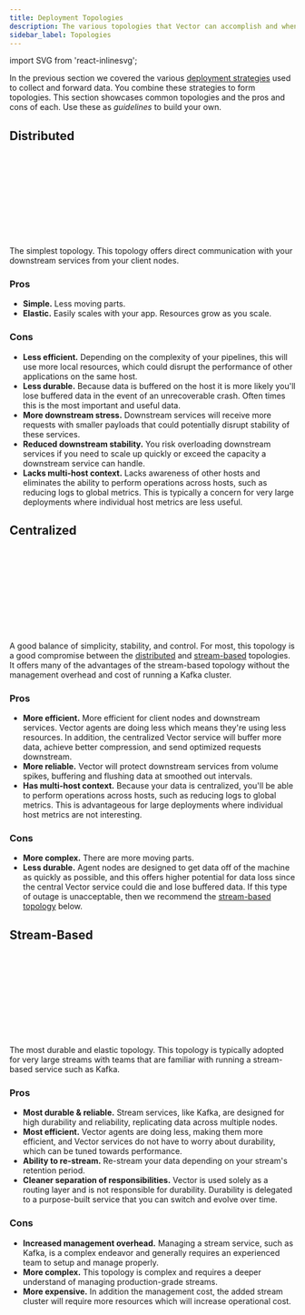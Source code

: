 ```yaml
---
title: Deployment Topologies
description: The various topologies that Vector can accomplish and when to use each.
sidebar_label: Topologies
---
```


import SVG from 'react-inlinesvg';

In the previous section we covered the various [deployment
strategies][docs.strategies] used to collect and forward data. You combine these
strategies to form topologies. This section showcases common topologies and the
pros and cons of each. Use these as _guidelines_ to build your own.



## Distributed

<SVG src="/img/topologies-distributed.svg" />

The simplest topology. This topology offers direct communication with your
downstream services from your client nodes.

### Pros

* **Simple.** Less moving parts.
* **Elastic.** Easily scales with your app. Resources grow as you scale.

### Cons

* **Less efficient.** Depending on the complexity of your pipelines, this will
  use more local resources, which could disrupt the performance of other
  applications on the same host.
* **Less durable.** Because data is buffered on the host it is more likely
  you'll lose buffered data in the event of an unrecoverable crash. Often times
  this is the most important and useful data.
* **More downstream stress.** Downstream services will receive more requests
  with smaller payloads that could potentially disrupt stability of these
  services.
* **Reduced downstream stability.** You risk overloading downstream services
  if you need to scale up quickly or exceed the capacity a downstream service
  can handle.
* **Lacks multi-host context.** Lacks awareness of other hosts and eliminates
  the ability to perform operations across hosts, such as reducing logs to
  global metrics. This is typically a concern for very large deployments where
  individual host metrics are less useful.

## Centralized

<SVG src="/img/topologies-centralized.svg" />

A good balance of simplicity, stability, and control. For most, this topology
is a good compromise between the [distributed](#distributed) and
[stream-based](#stream-based) topologies. It offers many of the advantages of
the stream-based topology without the management overhead and cost of running a
Kafka cluster.

### Pros

* **More efficient.** More efficient for client nodes and downstream services.
  Vector agents are doing less which means they're using less resources. In
  addition, the centralized Vector service will buffer more data, achieve
  better compression, and send optimized requests downstream.
* **More reliable.** Vector will protect downstream services from volume spikes,
  buffering and flushing data at smoothed out intervals.
* **Has multi-host context.** Because your data is centralized, you'll be able
  to perform operations across hosts, such as reducing logs to global metrics.
  This is advantageous for large deployments where individual host metrics are
  not interesting.

### Cons

* **More complex.** There are more moving parts.
* **Less durable.** Agent nodes are designed to get data off of the machine as
  quickly as possible, and this offers higher potential for data loss since the
  central Vector service could die and lose buffered data. If this type of
  outage is unacceptable, then we recommend the
  [stream-based topology](#stream-based) below.

## Stream-Based

<SVG src="/img/topologies-stream-based.svg" />

The most durable and elastic topology. This topology is typically adopted for
very large streams with teams that are familiar with running a stream-based
service such as Kafka.

### Pros

* **Most durable & reliable.** Stream services, like Kafka, are designed for
  high durability and reliability, replicating data across multiple nodes.
* **Most efficient.** Vector agents are doing less, making them more efficient,
  and Vector services do not have to worry about durability, which can be tuned
  towards performance.
* **Ability to re-stream.** Re-stream your data depending on your stream's
  retention period.
* **Cleaner separation of responsibilities.** Vector is used solely as a routing
  layer and is not responsible for durability. Durability is delegated to a
  purpose-built service that you can switch and evolve over time.

### Cons

* **Increased management overhead.** Managing a stream service, such as Kafka,
  is a complex endeavor and generally requires an experienced team to setup and
  manage properly.
* **More complex.** This topology is complex and requires a deeper understand of
  managing production-grade streams.
* **More expensive.** In addition the management cost, the added stream cluster
  will require more resources which will increase operational cost.



[assets.centralized-diagram]:../../assets/centralized-diagram.svg
[assets.distributed]: ../../assets/distributed.svg
[assets.stream-based]: ../../assets/stream-based.svg

[docs.strategies]: /docs/setup/deployment/strategies/

